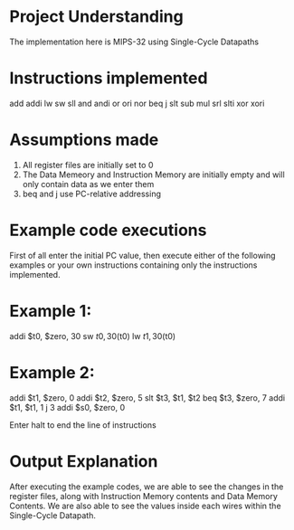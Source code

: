 # Project Understanding
The implementation here is MIPS-32 using Single-Cycle Datapaths

# Instructions implemented
add
addi
lw
sw
sll
and
andi
or
ori
nor
beq
j
slt
sub
mul
srl
slti
xor
xori

# Assumptions made
1. All register files are initially set to 0
2. The Data Memeory and Instruction Memory are initially empty and will only contain data as we enter them
3.  beq and j use PC-relative addressing

# Example code executions
First of all enter the initial PC value, then execute either of the following examples or your own instructions containing only the instructions implemented.
# Example 1:
addi $t0, $zero, 30
sw $t0, 30 ($t0)
lw $t1, 30($t0)

# Example 2:
addi $t1, $zero, 0
addi $t2, $zero, 5
slt $t3, $t1, $t2
beq $t3, $zero, 7
addi $t1, $t1, 1
j 3
addi $s0, $zero, 0

Enter halt to end the line of instructions

# Output Explanation
After executing the example codes, we are able to see the changes in the register files, along with Instruction Memory contents and Data Memory Contents.
We are also able to see the values inside each wires within the Single-Cycle Datapath.



